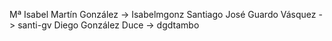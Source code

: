 Mª Isabel Martín González  -> Isabelmgonz 
Santiago José Guardo Vásquez -> santi-gv 
Diego González Duce  -> dgdtambo 
